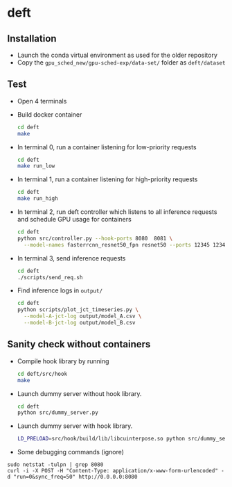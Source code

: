 # deft

## Installation
* Launch the conda virtual environment as used for the older repository
* Copy the `gpu_sched_new/gpu-sched-exp/data-set/` folder as `deft/dataset`

## Test
* Open 4 terminals

* Build docker container
  ```bash
  cd deft
  make
  ```

* In terminal 0, run a container listening for low-priority requests
  ```bash
  cd deft
  make run_low
  ```
* In terminal 1, run a container listening for high-priority requests
  ```bash
  cd deft
  make run_high
  ```

* In terminal 2, run deft controller which listens to all inference requests
  and schedule GPU usage for containers
  ```bash
  cd deft
  python src/controller.py --hook-ports 8080  8081 \
    --model-names fasterrcnn_resnet50_fpn resnet50 --ports 12345 12346
  ```

* In terminal 3, send inference requests
  ```bash
  cd deft
  ./scripts/send_req.sh
  ```

* Find inference logs in `output/`
  ```bash
  cd deft
  python scripts/plot_jct_timeseries.py \
    --model-A-jct-log output/model_A.csv \
    --model-B-jct-log output/model_B.csv
  ```

## Sanity check without containers
* Compile hook library by running  
  ```bash
  cd deft/src/hook
  make
  ```
* Launch dummy server without hook library.
  ```bash
  cd deft
  python src/dummy_server.py
  ```
* Launch dummy server with hook library.
  ```bash
  LD_PRELOAD=src/hook/build/lib/libcuinterpose.so python src/dummy_server.py
  ```

* Some debugging commands (ignore)

```
sudo netstat -tulpn | grep 8080
curl -i -X POST -H "Content-Type: application/x-www-form-urlencoded" -d "run=0&sync_freq=50" http://0.0.0.0:8080
```

